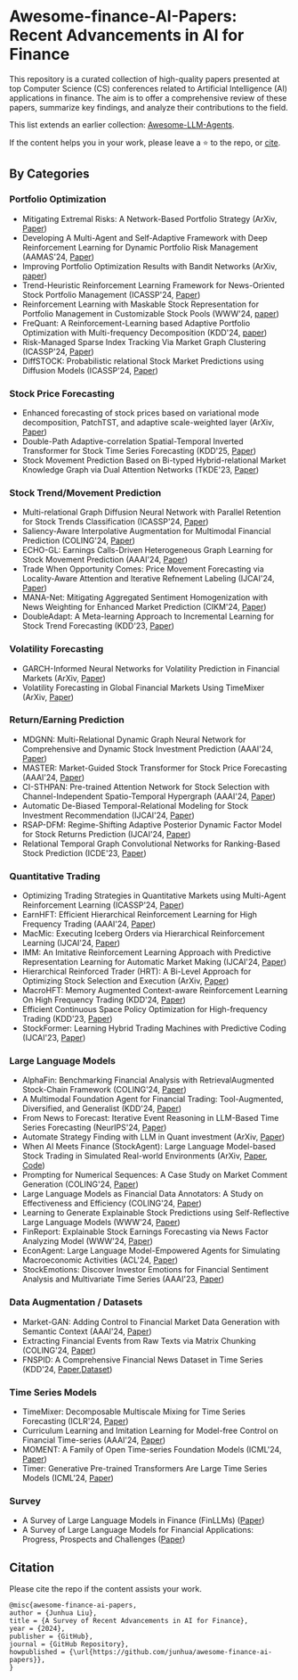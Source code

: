 # Awesome-finance-AI-Papers: Recent Advancements in AI for Finance

This repository is a curated collection of high-quality papers presented at top Computer Science (CS) conferences related to Artificial Intelligence (AI) applications in finance. The aim is to offer a comprehensive review of these papers, summarize key findings, and analyze their contributions to the field.

This list extends an earlier collection: [Awesome-LLM-Agents](https://github.com/junhua/awesome-llm-agents). 

If the content helps you in your work, please leave a ⭐️ to the repo, or [cite](https://github.com/junhua/awesome-finance-ai-papers/edit/main/README.md).

## By Categories
### Portfolio Optimization
- Mitigating Extremal Risks: A Network-Based Portfolio Strategy (ArXiv, [Paper](https://arxiv.org/pdf/2409.12208v1))
- Developing A Multi-Agent and Self-Adaptive Framework with Deep Reinforcement Learning for Dynamic Portfolio Risk Management (AAMAS'24, [Paper](https://arxiv.org/pdf/2402.00515))
- Improving Portfolio Optimization Results with Bandit Networks (ArXiv, [paper](https://arxiv.org/pdf/2410.04217))
- Trend-Heuristic Reinforcement Learning Framework for News-Oriented Stock Portfolio Management (ICASSP'24, [Paper](https://ieeexplore.ieee.org/stamp/stamp.jsp?tp=&arnumber=10447993&tag=1))
- Reinforcement Learning with Maskable Stock Representation for Portfolio Management in Customizable Stock Pools (WWW'24, [paper](https://arxiv.org/pdf/2311.10801))
- FreQuant: A Reinforcement-Learning based Adaptive Portfolio Optimization with Multi-frequency Decomposition (KDD'24, [paper](https://dl.acm.org/doi/10.1145/3637528.3671668))
- Risk-Managed Sparse Index Tracking Via Market Graph Clustering (ICASSP'24, [Paper](https://ieeexplore.ieee.org/stamp/stamp.jsp?tp=&arnumber=10447211))
- DiffSTOCK: Probabilistic relational Stock Market Predictions using Diffusion Models (ICASSP'24, [Paper](https://ieeexplore.ieee.org/document/10446690))

### Stock Price Forecasting
- Enhanced forecasting of stock prices based on variational mode decomposition, PatchTST, and adaptive scale-weighted layer (ArXiv, [Paper](https://arxiv.org/pdf/2408.16707))
- Double-Path Adaptive-correlation Spatial-Temporal Inverted Transformer for Stock Time Series Forecasting (KDD'25, [Paper](https://arxiv.org/pdf/2409.15662))
- Stock Movement Prediction Based on Bi-typed Hybrid-relational Market Knowledge Graph via Dual Attention Networks (TKDE'23, [Paper](https://arxiv.org/pdf/2201.04965))

### Stock Trend/Movement Prediction
- Multi-relational Graph Diffusion Neural Network with Parallel Retention for Stock Trends Classification (ICASSP'24, [Paper](https://ieeexplore.ieee.org/document/10447394))
- Saliency-Aware Interpolative Augmentation for Multimodal Financial Prediction (COLING'24, [Paper](https://aclanthology.org/2024.lrec-main.1244.pdf))
- ECHO-GL: Earnings Calls-Driven Heterogeneous Graph Learning for Stock Movement Prediction (AAAI'24, [Paper](https://ojs.aaai.org/index.php/AAAI/article/view/29305))
- Trade When Opportunity Comes: Price Movement Forecasting via Locality-Aware Attention and Iterative Refnement Labeling (IJCAI'24, [Paper](https://www.ijcai.org/proceedings/2024/0678.pdf))
- MANA-Net: Mitigating Aggregated Sentiment Homogenization with News Weighting for Enhanced Market Prediction (CIKM'24, [Paper](https://arxiv.org/pdf/2409.05698))
- DoubleAdapt: A Meta-learning Approach to Incremental Learning for Stock Trend Forecasting (KDD'23, [Paper](https://arxiv.org/pdf/2306.09862))

### Volatility Forecasting
- GARCH-Informed Neural Networks for Volatility Prediction in Financial Markets (ArXiv, [Paper](https://arxiv.org/pdf/2410.00288v1))
- Volatility Forecasting in Global Financial Markets Using TimeMixer (ArXiv, [Paper](https://arxiv.org/pdf/2410.09062))

### Return/Earning Prediction
- MDGNN: Multi-Relational Dynamic Graph Neural Network for Comprehensive and Dynamic Stock Investment Prediction (AAAI'24, [Paper](https://arxiv.org/pdf/2402.06633))
- MASTER: Market-Guided Stock Transformer for Stock Price Forecasting (AAAI'24, [Paper](https://arxiv.org/pdf/2312.15235))
- CI-STHPAN: Pre-trained Attention Network for Stock Selection with Channel-Independent Spatio-Temporal Hypergraph (AAAI'24, [Paper](https://ojs.aaai.org/index.php/AAAI/article/view/28770))
- Automatic De-Biased Temporal-Relational Modeling for Stock Investment Recommendation (IJCAI'24, [Paper](https://www.ijcai.org/proceedings/2024/0221.pdf))
- RSAP-DFM: Regime-Shifting Adaptive Posterior Dynamic Factor Model for Stock Returns Prediction (IJCAI'24, [Paper](https://www.ijcai.org/proceedings/2024/0676.pdf))
- Relational Temporal Graph Convolutional Networks for Ranking-Based Stock Prediction (ICDE'23, [Paper](https://ieeexplore.ieee.org/document/10184655))
  
### Quantitative Trading
- Optimizing Trading Strategies in Quantitative Markets using Multi-Agent Reinforcement Learning (ICASSP'24, [Paper](https://arxiv.org/abs/2303.11959))
- EarnHFT: Efficient Hierarchical Reinforcement Learning for High Frequency Trading (AAAI'24, [Paper](https://arxiv.org/pdf/2309.12891))
- MacMic: Executing Iceberg Orders via Hierarchical Reinforcement Learning (IJCAI'24, [Paper](https://www.ijcai.org/proceedings/2024/0664.pdf))
- IMM: An Imitative Reinforcement Learning Approach with Predictive Representation Learning for Automatic Market Making (IJCAI'24, [Paper](https://www.ijcai.org/proceedings/2024/0663.pdf))
- Hierarchical Reinforced Trader (HRT): A Bi-Level Approach for Optimizing Stock Selection and Execution (ArXiv, [Paper](https://arxiv.org/pdf/2410.14927))
- MacroHFT: Memory Augmented Context-aware Reinforcement Learning On High Frequency Trading (KDD'24, [Paper](https://arxiv.org/pdf/2406.14537))
- Efficient Continuous Space Policy Optimization for High-frequency Trading (KDD'23, [Paper](https://dl.acm.org/doi/pdf/10.1145/3580305.3599813))
- StockFormer: Learning Hybrid Trading Machines with Predictive Coding (IJCAI'23, [Paper](https://www.ijcai.org/proceedings/2023/0530.pdf))

### Large Language Models
- AlphaFin: Benchmarking Financial Analysis with RetrievalAugmented Stock-Chain Framework (COLING'24, [Paper](https://arxiv.org/pdf/2403.12582))
- A Multimodal Foundation Agent for Financial Trading: Tool-Augmented, Diversified, and Generalist (KDD'24, [Paper](https://arxiv.org/pdf/2402.18485))
- From News to Forecast: Iterative Event Reasoning in LLM-Based Time Series Forecasting (NeurIPS'24, [Paper](https://arxiv.org/pdf/2409.17515v1))
- Automate Strategy Finding with LLM in Quant investment (ArXiv, [Paper](https://arxiv.org/pdf/2409.06289))
- When AI Meets Finance (StockAgent): Large Language Model-based Stock Trading in Simulated Real-world Environments (ArXiv, [Paper](https://arxiv.org/pdf/2407.18957), [Code](https://github.com/MingyuJ666/Stockagent))
- Prompting for Numerical Sequences: A Case Study on Market Comment Generation (COLING'24, [Paper](https://arxiv.org/pdf/2404.02466))
- Large Language Models as Financial Data Annotators: A Study on Effectiveness and Efficiency (COLING'24, [Paper](https://arxiv.org/pdf/2403.18152))
- Learning to Generate Explainable Stock Predictions using Self-Reflective Large Language Models (WWW'24, [Paper](https://arxiv.org/abs/2402.03659))
- FinReport: Explainable Stock Earnings Forecasting via News Factor Analyzing Model (WWW'24, [Paper](https://arxiv.org/abs/2403.02647))
- EconAgent: Large Language Model-Empowered Agents for Simulating Macroeconomic Activities (ACL'24, [Paper](https://aclanthology.org/2024.acl-long.829/))
- StockEmotions: Discover Investor Emotions for Financial Sentiment Analysis and Multivariate Time Series (AAAI'23, [Paper](https://arxiv.org/pdf/2301.09279))

### Data Augmentation / Datasets
- Market-GAN: Adding Control to Financial Market Data Generation with Semantic Context (AAAI'24, [Paper](https://arxiv.org/pdf/2309.07708))
- Extracting Financial Events from Raw Texts via Matrix Chunking (COLING'24, [Paper](https://aclanthology.org/2024.lrec-main.617.pdf))
- FNSPID: A Comprehensive Financial News Dataset in Time Series (KDD'24, [Paper](https://arxiv.org/abs/2402.06698),[Dataset](https://huggingface.co/datasets/Zihan1004/FNSPID))

### Time Series Models
- TimeMixer: Decomposable Multiscale Mixing for Time Series Forecasting (ICLR'24, [Paper](https://openreview.net/pdf?id=7oLshfEIC2))
- Curriculum Learning and Imitation Learning for Model-free Control on Financial Time-series (AAAI'24, [Paper](https://arxiv.org/pdf/2311.13326))
- MOMENT: A Family of Open Time-series Foundation Models (ICML'24, [Paper](https://arxiv.org/pdf/2402.03885))
- Timer: Generative Pre-trained Transformers Are Large Time Series Models (ICML'24, [Paper](https://arxiv.org/pdf/2402.02368))

### Survey
- A Survey of Large Language Models in Finance (FinLLMs) ([Paper](https://arxiv.org/pdf/2402.02315))
- A Survey of Large Language Models for Financial Applications: Progress, Prospects and Challenges ([Paper](https://arxiv.org/pdf/2406.11903))

## Citation
Please cite the repo if the content assists your work.
```
@misc{awesome-finance-ai-papers,
author = {Junhua Liu},
title = {A Survey of Recent Advancements in AI for Finance},
year = {2024},
publisher = {GitHub},
journal = {GitHub Repository},
howpublished = {\url{https://github.com/junhua/awesome-finance-ai-papers}},
}
```
